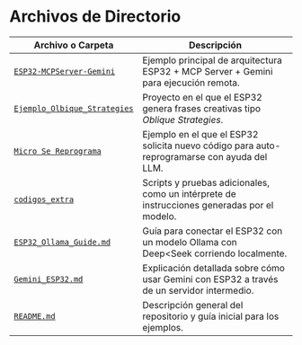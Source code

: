 # Archivos de Directorio

| Archivo o Carpeta                              | Descripción                                                                 |
|------------------------------------------------|-----------------------------------------------------------------------------|
| [`ESP32-MCPServer-Gemini`](https://github.com/Universidad-Cenfotec/ExpoCenfo/tree/main/Ejemplos_LLM_ESP32/ESP32-MCPServer-Gemini) | Ejemplo principal de arquitectura ESP32 + MCP Server + Gemini para ejecución remota. |
| [`Ejemplo_Olbique_Strategies`](https://github.com/Universidad-Cenfotec/ExpoCenfo/tree/main/Ejemplos_LLM_ESP32/Ejemplo_Olbique_Strategies) | Proyecto en el que el ESP32 genera frases creativas tipo *Oblique Strategies*. |
| [`Micro Se Reprograma`](https://github.com/Universidad-Cenfotec/ExpoCenfo/tree/main/Ejemplos_LLM_ESP32/Micro%20Se%20Reprograma) | Ejemplo en el que el ESP32 solicita nuevo código para auto-reprogramarse con ayuda del LLM. |
| [`codigos_extra`](https://github.com/Universidad-Cenfotec/ExpoCenfo/tree/main/Ejemplos_LLM_ESP32/codigos_extra) | Scripts y pruebas adicionales, como un intérprete de instrucciones generadas por el modelo. |
| [`ESP32_Ollama_Guide.md`](https://github.com/Universidad-Cenfotec/ExpoCenfo/blob/main/Ejemplos_LLM_ESP32/ESP32_Ollama_Guide.md) | Guía para conectar el ESP32 con un modelo Ollama con Deep<Seek corriendo localmente. |
| [`Gemini_ESP32.md`](https://github.com/Universidad-Cenfotec/ExpoCenfo/blob/main/Ejemplos_LLM_ESP32/Gemini_ESP32.md) | Explicación detallada sobre cómo usar Gemini con ESP32 a través de un servidor intermedio. |
| [`README.md`](https://github.com/Universidad-Cenfotec/ExpoCenfo/blob/main/Ejemplos_LLM_ESP32/README.md) | Descripción general del repositorio y guía inicial para los ejemplos.     |
